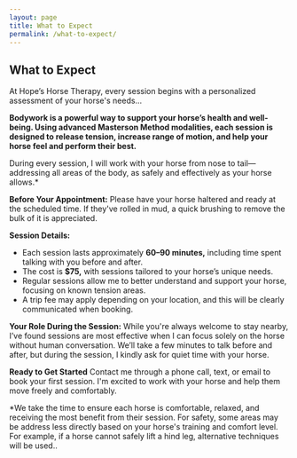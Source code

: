 ```yaml
---
layout: page
title: What to Expect
permalink: /what-to-expect/
---
```


## What to Expect

At Hope’s Horse Therapy, every session begins with a personalized assessment of your horse's needs...

**Bodywork is a powerful way to support your horse’s health and well-being. Using advanced Masterson Method modalities, each session is designed to release tension, increase range of motion, and help your horse feel and perform their best.**

During every session, I will work with your horse from nose to tail—addressing all areas of the body, as safely and effectively as your horse allows.*

**Before Your Appointment:** Please have your horse haltered and ready at the scheduled time. If they've rolled in mud, a quick brushing to remove the bulk of it is appreciated.

**Session Details:**
- Each session lasts approximately **60–90 minutes,** including time spent talking with you before and after.
 - The cost is **$75,** with sessions tailored to your horse’s unique needs.
- Regular sessions allow me to better understand and support your horse, focusing on known tension areas.
- A trip fee may apply depending on your location, and this will be clearly communicated when booking.


**Your Role During the Session:** 
While you're always welcome to stay nearby, I’ve found sessions are most effective when I can focus solely on the horse without human conversation. We’ll take a few minutes to talk before and after, but during the session, I kindly ask for quiet time with your horse.

**Ready to Get Started**
Contact me through a phone call, text, or email to book your first session. I'm excited to work with your horse and help them move freely and comfortably.


*We take the time to ensure each horse is comfortable, relaxed, and receiving the most benefit from their session. For safety, some areas may be address less directly based on your horse's training and comfort level. For example, if a horse cannot safely lift a hind leg, alternative techniques will be used..
